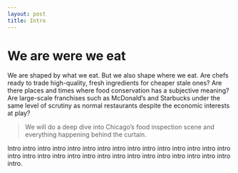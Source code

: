 ```yaml
---
layout: post
title: Intro
---
```



# We are were we eat
We are shaped by what we eat. But we also shape where we eat. Are chefs ready to trade high-quality, fresh ingredients for cheaper stale ones? Are there places and times where food conservation has a subjective meaning? Are large-scale franchises such as McDonald’s and Starbucks under the same level of scrutiny as normal restaurants despite the economic interests at play?

> We will do a deep dive into Chicago’s food inspection scene and everything happening behind the curtain.

Intro intro intro intro intro intro intro intro intro intro intro intro intro intro intro intro intro intro intro intro intro intro intro intro intro intro intro intro intro intro intro.